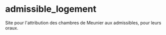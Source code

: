 # admissible_logement
Site pour l'attribution des chambres de Meunier aux admissibles, pour leurs oraux.
